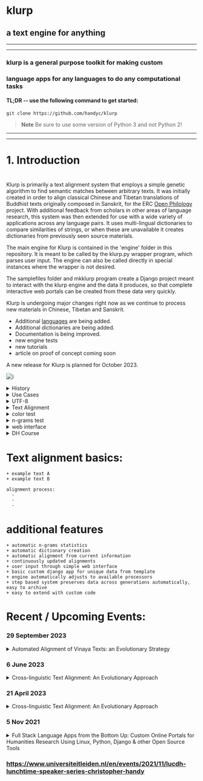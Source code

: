 # klurp

## a text engine for anything

***

***

### klurp is a general purpose toolkit for making custom
### language apps for any languages to do any computational tasks

#### TL;DR -- use the following command to get started:
```
git clone https://github.com/handyc/klurp
```

> **Note**
Be sure to use some version of Python 3 and not Python 2!


***

***

#
# 1. Introduction
#

Klurp is primarily a text alignment system that employs a simple genetic algorithm to find semantic matches between arbitrary texts. It was initially created in order to align classical Chinese and Tibetan translations of Buddhist texts originally composed in Sanskrit, for the ERC [Open Philology](https://cordis.europa.eu/project/id/741884) project. With additional feedback from scholars in other areas of language research, this system was then extended for use with a wide variety of applications across any language pairs. It uses multi-lingual dictionaries to compare similarities of strings, or when these are unavailable it creates
dictionaries from previously seen source materials.

The main engine for Klurp is contained in the 'engine' folder in this repository. It is meant to be called by the klurp.py wrapper program, which parses user input. The engine can also be called directly in special instances where the wrapper is not desired.

The samplefiles folder and mkklurp program create a Django project meant to interact with the klurp engine and the data it produces, so that complete interactive web portals can be created from these data very quickly.

Klurp is undergoing major changes right now as we continue to process new materials in Chinese, Tibetan and Sanskrit.
- Additional [languages](https://en.wikipedia.org/wiki/ISO_639-3) are being added.
- Additional dictionaries are being added.
- Documentation is being improved.
- new engine tests
- new tutorials
- article on proof of concept coming soon

A new release for Klurp is planned for October 2023.
                                              
![i](https://openphilology.eu/media/pages/news/524279882-1558970201/newsdatech2019.05.png)

<details><summary>History</summary>

Klurp began as the successor to my simple n-grams extraction program, ![aks](https://github.com/handyc/aks).
That program was lacking a user interface as well as other features that
became desirable as I continued to explore patterns in texts.

</details>

<details><summary>Use Cases</summary>

Klurp was initially created with a specific need for locating and
interacting with text patterns in Sanskrit, Tibetan and Chinese
Buddhist texts.

</details>

<details><summary>UTF-8</summary>

Klurp uses UTF-8 by default in order to avoid common problems with non-roman character sets.
Klurp has been tested on Tibetan and Chinese character sets primarily and is in the process of
adding tests for many other character sets.

</details>

<details>
<summary>Text Alignment</summary>

+ Sample alignment from [Gaṅgottaraparipṛcchā](https://www2.hf.uio.no/polyglotta/index.php?page=fulltext&vid=1179&view=fulltext):
    +  ``’di skad bdag gis thos pa dus gcig na | bcom ldan ’das mnyan yod na rgyal bu rgyal byed kyi tshal mgon med zas sbyin gyi kun dga' ra ba na bzhugs te |``  
    + ``如是我聞。一時佛在舍衛國祇樹給孤獨園。``  

+ Sample alignments from [vinaya texts](https://sites.google.com/site/sikkhamana/overview):
    +  <details><summary>``96. yā puna bhikṣuṇī ūna-viṁśati-varṣāṁ kumārī-bhūtāṁ upasthāpayet pācattikaṁ``</summary>lokottaravāda prātimokṣa https://sites.google.com/site/bhikkhunipatimokkha/lokottaravada:8rulesonsikkhamana2yearstr</details>  
    +  <details><summary>``96. 若比丘尼。與減二十雨童女。受具足者波夜提。``</summary>[mahāsāṅghika prātimokṣa](https://sites.google.com/site/bhikkhunipatimokkha/mahasanghika:8rulesonsikkhamana2yearstra)</details>
    +  <details><summary>``104. 若比丘尼。與未滿十二歲已嫁女受具足戒。波逸提。``</summary>[mahīśāsaka prātimokṣa](https://sites.google.com/site/bhikkhunipatimokkha/mahisasaka:8rulesonsikkhamana2yearstrain)</details>  
    +  <details><summary>``108. 若比丘尼。畜未滿十二歲已嫁女為眾。波夜提。``</summary>[sarvāstivāda prātimokṣa](https://sites.google.com/site/bhikkhunipatimokkha/sarvastivada:9rulesonsikkhamana2yearstra)</details>
    +  <details><summary>``108 . 若復苾芻尼知曾嫁女人年未滿十二。與出家者。波逸底迦。``</summary>[mūlasarvāstivāda prātimokṣa](https://sites.google.com/site/bhikkhunipatimokkha/mulasarvas(chinese):6rulesonsikkhamanatr)</details>
    
+ https://www2.hf.uio.no/polyglotta/index.php?page=fulltext&vid=511&view=fulltext
     +  utpādātyantavighno ’nyo nirodho ’pratisaṃkhyayā || 1.6 || 
     + 偈曰 恒遮欲生生 別有非擇滅 
     + 永礙當生得非擇滅 
     + | skye la gtan du bgegs byed pa | ’gog gźan so sor brtags min pas |  
</details>


<details><summary>color test</summary>
$\fcolorbox{yellow}{lime} {96. yā puna bhikṣuṇī } \colorbox{white}{red} {ūna-viṁśati-varṣāṁ kumārī-bhūtāṁ upasthāpayet pācattikaṁ}$  
$\color{lime}{96. yā puna bhikṣuṇī }  \ \ \color{red}{ūna-viṁśati-varṣāṁ kumārī-bhūtāṁ upasthāpayet pācattikaṁ}$  
  
$\fcolorbox{yellow}{lime} {"96. 若比丘尼。"} \colorbox{white}{red} {與減二十雨童女。受具足者波夜提。}$  

$\fcolorbox{yellow}{lime} {104. 若比丘尼。} \colorbox{white}{red} {與未滿十二歲已嫁女受具足戒。波逸提。}$  

$\fcolorbox{yellow}{lime} {108. 若比丘尼。} \colorbox{white}{red} {畜未滿十二歲已嫁女為眾。波夜提。}$  

$\fcolorbox{yellow}{lime} {108 . 若復苾芻尼知} \colorbox{white}{red} {曾嫁女人年未滿十二。與出家者。波逸底迦。}$  

$\mathscr{\color{red}{yā puna bhikṣuṇī} \ \ \color{blue}{ūna-viṁśati-varṣāṁ } \ \ \color{yellow}{kumārī-bhūtāṁ upasthāpayet pācattikaṁ}}$
$\color{red}{yā puna bhikṣuṇī} \ \ \color{blue}{ūna-viṁśati-varṣāṁ } \ \ \color{yellow}{kumārī-bhūtāṁ upasthāpayet pācattikaṁ}$  
  
$\mathscr{\color{red}{this} \ \ \color{blue}{is \ \ a \ \ paragraph} \ \ \color{yellow}{in \ \ another \ \ font}}$

</details>

<details><summary>n-grams test</summary>
$\color{lime}{96. yā puna bhikṣuṇī }$  
  
$\color{lime} {96. 若比丘尼。}$  

$\color{lime} {104. 若比丘尼。}$  

$\color{lime} {108. 若比丘尼。}$  

$\color{lime} {108 . 若復苾芻尼知}$  

</details>
  
<details><summary>web interface</summary>

Klurp uses the Django web framework to create simple app interfaces easily.
Klurp includes various scripts to automate the creation of these apps.

Link to Klurp demo page [coming soon](https://github.com)

</details>

<details><summary>DH Course</summary>

I have received numerous requests for the course materials associated with
the digital humanities course I created and taught at Leiden University
from 2018 through 2021. I have started putting these materials online and
will soon move them to a [separate repository](https://github.com/handyc/dhtools.org/tree/main/courses/dhtoolkits) for easier access.

</details>

# Text alignment basics:
    + example text A
    + example text B
    
    alignment process:
      -
      -
      -
      
# additional features
    + automatic n-grams statistics
    + automatic dictionary creation
    + automatic alignment from current information
    + continuously updated alignments
    + user input through simple web interface
    + basic custom django app for unique data from template
    + engine automatically adjusts to available processors
    + step based system preserves data across generations automatically, easy to archive
    + easy to extend with custom code

# Recent / Upcoming Events:
### 29 September 2023
<details><summary>Automated Alignment of Vinaya Texts: an Evolutionary Strategy
</summary>

![Buddhism and Law: Third International Conference](https://www.buffalo.edu/baldycenter/events/conferences/buddhism-2023.html)

Automated Alignment of Vinaya Texts: an Evolutionary Strategy

Abstract: This presentation demonstrates a novel method for automated crosslinguistic alignment of vinaya (monastic law) texts in Sanskrit, Tibetan, Chinese and other languages using a simple but effective genetic algorithm, with an example implementation in Python, and a Django web interface. Text alignment is a process of locating similar passages across different versions of documents. The degree to which two passages are similar is a matter open to debate; what similarity means in literature may be mathematically undefinable, due to the non-logical structure of human language. Vinaya texts occur in multiple versions for various reasons, including translations, document drafts, sectarian disagreements, and other phenomena of text transmission. They serve as a good case study for text alignment problems in general. While some alignments between texts may seem obvious to human readers, there are also instances where alignment boundaries are ambiguous or unresolvable even for trained specialists. It is therefore nontrivial to perform the same task on a computer and achieve quality results without intervention from the user. The system described here is open source and free for anyone to use and modify, without restrictions. It can be run on personal computers, cluster computers, mobile phones, and various other computing devices.
</details>

### 6 June 2023
<details><summary>Cross-linguistic Text Alignment: An Evolutionary Approach
</summary>

![ALICE-SHARK User Meeting 2023](https://pubappslu.atlassian.net/wiki/spaces/HPCWIKI/pages/37520053/ALICE-SHARK+User+Meeting+2023)

Cross-linguistic Text Alignment: An Evolutionary Approach

Abstract: Text alignment is the process of finding similar passages across two or more documents. Text alignment is a process that can be useful in examining multiple versions of a document, whether in one or several languages, or in searching for text re-use within a collection of disparate documents. Some examples of the types of projects that benefit from text alignment include: 1) matching parallel readings of Bible passages across different translations, 2) compiling multiple versions of "Little Red Riding Hood" or other popular narratives, and 3) locating thematically similar texts within a larger corpus (e.g. finding medical literature within a Buddhist canon). Traditionally, the process of text alignment is done by a human being, and the determination of the boundaries of aligned segments is largely intuited from the education and experience of the researcher.

However, if we attempt to automate this process, we quickly find that defining formally what similarity means can be a non-trivial task. This talk focuses on one particular solution to this problem, developed initially for a project in Buddhist Studies but then generalised to cover a wide variety of text alignment problems across any languages and genres. The basic idea is that the data presented to us are always in a less than ideal state, and that alignment of any two passages can never have a single correct solution. Instead of attempting to achieve perfect alignments, my method is to approach a hypothetical ideal alignment through an iterative process that begins with a series of educated guesses about aligned passages and then refines those guesses using a customisable scoring system. I use a simple genetic algorithm, designed in Python, to create a population of "agents" that each possess a sequence of data called a "gene" that dictates the alignment guesses each agent makes about a set of texts. Agents assign scores to themselves based on dictionary matches and other information, and a master controller combines the genes of the top scoring agents to create the next generation of agents. Over multiple generations, these agents evolve toward desired alignments, in a way that is similar to dog breeding or other processes of artificial selection among biological organisms. The system I have designed is free, open source and easy to use, allowing a researcher to select population sizes, mutation rates, scoring mechanisms and other variables to suit any particular alignment project. This software is also made to run on nearly any device, including cluster computers (e.g. the Leiden ALICE cluster), personal computers, mobile phones, and even Raspberry Pi and other single board computers. 
</details>

### 21 April 2023
<details><summary>Cross-linguistic Text Alignment: An Evolutionary Approach
</summary>

![Leiden HumAN](https://lu-human.github.io/news/)

Cross-linguistic Text Alignment: An Evolutionary Approach

Abstract: Text alignment is the process of finding similar passages across two or more documents. Text alignment is a process that can be useful in examining multiple versions of a document, whether in one or several languages, or in searching for text re-use within a collection of disparate documents. Some examples of the types of projects that benefit from text alignment include: 1) matching parallel readings of Bible passages across different translations, 2) compiling multiple versions of "Little Red Riding Hood" or other popular narratives, and 3) locating thematically similar texts within a larger corpus (e.g. finding medical literature within a Buddhist canon). Traditionally, the process of text alignment is done by a human being, and the determination of the boundaries of aligned segments is largely intuited from the education and experience of the researcher.

However, if we attempt to automate this process, we quickly find that defining formally what similarity means can be a non-trivial task. This talk focuses on one particular solution to this problem, developed initially for a project in Buddhist Studies but then generalised to cover a wide variety of text alignment problems across any languages and genres. The basic idea is that the data presented to us are always in a less than ideal state, and that alignment of any two passages can never have a single correct solution. Instead of attempting to achieve perfect alignments, my method is to approach a hypothetical ideal alignment through an iterative process that begins with a series of educated guesses about aligned passages and then refines those guesses using a customisable scoring system. I use a simple genetic algorithm, designed in Python, to create a population of "agents" that each possess a sequence of data called a "gene" that dictates the alignment guesses each agent makes about a set of texts. Agents assign scores to themselves based on dictionary matches and other information, and a master controller combines the genes of the top scoring agents to create the next generation of agents. Over multiple generations, these agents evolve toward desired alignments, in a way that is similar to dog breeding or other processes of artificial selection among biological organisms. The system I have designed is free, open source and easy to use, allowing a researcher to select population sizes, mutation rates, scoring mechanisms and other variables to suit any particular alignment project. This software is also made to run on nearly any device, including cluster computers (e.g. the Leiden ALICE cluster), personal computers, mobile phones, and even Raspberry Pi and other single board computers. 
</details>

### 5 Nov 2021
<details><summary>Full Stack Language Apps from the Bottom Up: Custom Online Portals for Humanities Research Using Linux, Python, Django & other Open Source Tools
</summary>

![LUCDH](https://openphilology.eu/media/pages/partners/1327078252-1625255917/lucdhweb.png)
Join us for the LUCDH lunchtime talk presented by Dr. Christopher Handy  on Wednesday, 3 November at 12:00 – 13:00.

Location: on-campus in the Digital Lab P.J. Veth 1.07 or online via Kaltura Live Rooms. 

Christopher Handy will provide an overview of the major components he uses in his Digital Humanities course at Leiden University, ‘Constructing Digital Language Toolkits’. Now in its fourth iteration, the course helps bridge the gap between traditional humanities language research and web technologies.

Students with no prior background in software design learn to combine general purpose computing resources to create professional quality language toolkits for their specific research needs. Past projects created for the course include online multilingual dictionaries, language tagging engines, educational games, and various other useful applications.

This system places an emphasis on practical methods for bringing existing research projects to the digital realm quickly and easily. The modular design of this stack is especially useful for creating and maintaining dynamic solutions for low resource languages, for which specialized software is often limited or unavailable within the mainstream market.

To Register: Please email: lucdh@hum.leidenuniv.nl 
We very much hope that you can join this live event in the Digital Lab in P.J. Veth 1.07.  However, we will also be live-streaming on Kaltura, so please let us know if you will be attending in person or would like Kaltura Live Room login details.

</details>


### https://www.universiteitleiden.nl/en/events/2021/11/lucdh-lunchtime-speaker-series-christopher-handy
#


